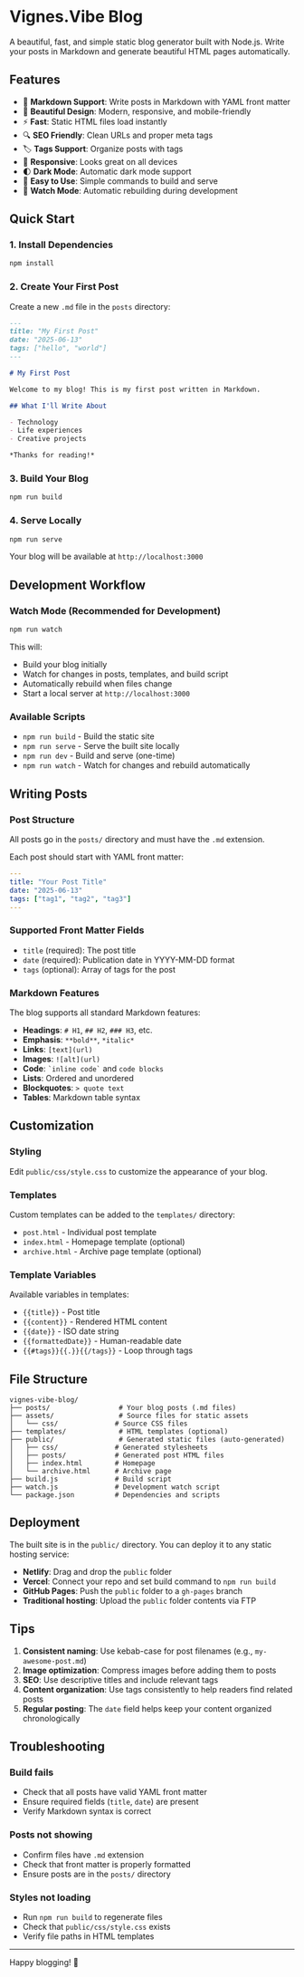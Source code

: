 # Vignes.Vibe Blog

A beautiful, fast, and simple static blog generator built with Node.js. Write your posts in Markdown and generate beautiful HTML pages automatically.

## Features

- 📝 **Markdown Support**: Write posts in Markdown with YAML front matter
- 🎨 **Beautiful Design**: Modern, responsive, and mobile-friendly
- ⚡ **Fast**: Static HTML files load instantly
- 🔍 **SEO Friendly**: Clean URLs and proper meta tags
- 🏷️ **Tags Support**: Organize posts with tags
- 📱 **Responsive**: Looks great on all devices
- 🌓 **Dark Mode**: Automatic dark mode support
- 🔧 **Easy to Use**: Simple commands to build and serve
- 👀 **Watch Mode**: Automatic rebuilding during development

## Quick Start

### 1. Install Dependencies

```bash
npm install
```

### 2. Create Your First Post

Create a new `.md` file in the `posts` directory:

```markdown
---
title: "My First Post"
date: "2025-06-13"
tags: ["hello", "world"]
---

# My First Post

Welcome to my blog! This is my first post written in Markdown.

## What I'll Write About

- Technology
- Life experiences
- Creative projects

*Thanks for reading!*
```

### 3. Build Your Blog

```bash
npm run build
```

### 4. Serve Locally

```bash
npm run serve
```

Your blog will be available at `http://localhost:3000`

## Development Workflow

### Watch Mode (Recommended for Development)

```bash
npm run watch
```

This will:
- Build your blog initially
- Watch for changes in posts, templates, and build script
- Automatically rebuild when files change
- Start a local server at `http://localhost:3000`

### Available Scripts

- `npm run build` - Build the static site
- `npm run serve` - Serve the built site locally
- `npm run dev` - Build and serve (one-time)
- `npm run watch` - Watch for changes and rebuild automatically

## Writing Posts

### Post Structure

All posts go in the `posts/` directory and must have the `.md` extension.

Each post should start with YAML front matter:

```yaml
---
title: "Your Post Title"
date: "2025-06-13"
tags: ["tag1", "tag2", "tag3"]
---
```

### Supported Front Matter Fields

- `title` (required): The post title
- `date` (required): Publication date in YYYY-MM-DD format
- `tags` (optional): Array of tags for the post

### Markdown Features

The blog supports all standard Markdown features:

- **Headings**: `# H1`, `## H2`, `### H3`, etc.
- **Emphasis**: `**bold**`, `*italic*`
- **Links**: `[text](url)`
- **Images**: `![alt](url)`
- **Code**: `` `inline code` `` and ```code blocks```
- **Lists**: Ordered and unordered
- **Blockquotes**: `> quote text`
- **Tables**: Markdown table syntax

## Customization

### Styling

Edit `public/css/style.css` to customize the appearance of your blog.

### Templates

Custom templates can be added to the `templates/` directory:

- `post.html` - Individual post template
- `index.html` - Homepage template (optional)
- `archive.html` - Archive page template (optional)

### Template Variables

Available variables in templates:

- `{{title}}` - Post title
- `{{content}}` - Rendered HTML content
- `{{date}}` - ISO date string
- `{{formattedDate}}` - Human-readable date
- `{{#tags}}{{.}}{{/tags}}` - Loop through tags

## File Structure

```
vignes-vibe-blog/
├── posts/                 # Your blog posts (.md files)
├── assets/                # Source files for static assets
│   └── css/              # Source CSS files
├── templates/             # HTML templates (optional)
├── public/                # Generated static files (auto-generated)
│   ├── css/              # Generated stylesheets
│   ├── posts/            # Generated post HTML files
│   ├── index.html        # Homepage
│   └── archive.html      # Archive page
├── build.js              # Build script
├── watch.js              # Development watch script
└── package.json          # Dependencies and scripts
```

## Deployment

The built site is in the `public/` directory. You can deploy it to any static hosting service:

- **Netlify**: Drag and drop the `public` folder
- **Vercel**: Connect your repo and set build command to `npm run build`
- **GitHub Pages**: Push the `public` folder to a `gh-pages` branch
- **Traditional hosting**: Upload the `public` folder contents via FTP

## Tips

1. **Consistent naming**: Use kebab-case for post filenames (e.g., `my-awesome-post.md`)
2. **Image optimization**: Compress images before adding them to posts
3. **SEO**: Use descriptive titles and include relevant tags
4. **Content organization**: Use tags consistently to help readers find related posts
5. **Regular posting**: The `date` field helps keep your content organized chronologically

## Troubleshooting

### Build fails
- Check that all posts have valid YAML front matter
- Ensure required fields (`title`, `date`) are present
- Verify Markdown syntax is correct

### Posts not showing
- Confirm files have `.md` extension
- Check that front matter is properly formatted
- Ensure posts are in the `posts/` directory

### Styles not loading
- Run `npm run build` to regenerate files
- Check that `public/css/style.css` exists
- Verify file paths in HTML templates

---

Happy blogging! 🎉
